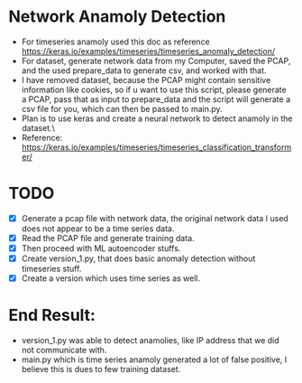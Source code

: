 # Network Anamoly Detection

- For timeseries anamoly used this doc as reference https://keras.io/examples/timeseries/timeseries_anomaly_detection/
- For dataset, generate network data from my Computer, saved the PCAP, and the used prepare_data to generate csv, and worked with that.
- I have removed dataset, because the PCAP might contain sensitive information like cookies, so if u want to use this script, please generate a PCAP, pass that as input to prepare_data and the script will generate a csv file for you, which can then be passed to main.py.
- Plan is to use keras and create a neural network to detect anamoly in the dataset.\
- Reference: https://keras.io/examples/timeseries/timeseries_classification_transformer/

# TODO
 - [X] Generate a pcap file with network data, the original network data I used does not appear to be a time series data.
 - [X] Read the PCAP file and generate training data.
 - [X] Then proceed with ML autoencoder stuffs.
 - [X] Create version_1.py, that does basic anomaly detection without timeseries stuff.
 - [X] Create a version which uses time series as well.

# End Result:
 - version_1.py was able to detect anamolies, like IP address that we did not communicate with.
 - main.py which is time series anamoly generated a lot of false positive, I believe  this is dues to few training dataset.